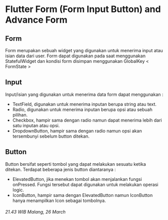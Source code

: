 # **Flutter Form (Form Input Button) and Advance Form**

## Form
Form merupakan sebuah widget yang digunakan untuk menerima input atau isian data dari user. Form dapat digunakan pada saat menggunakan StatefulWidget dan kondisi form disimpan menggunakan GlobalKey < FormState >

## Input
Input/isian yang digunakan untuk menerima data form dapat menggunakan :
- TextField, digunakan untuk menerima inputan berupa string atau text.
- Radio, digunakan untuk menerima inputan berupa opsi atau sebuah pilihan.
- Checkbox, hampir sama dengan radio namun dapat menerima lebih dari satu inputan atau opsi.
- DropdownButton, hampir sama dengan radio namun opsi akan tersembunyi sebelum button ditekan.

## Button
Button bersifat seperti tombol yang dapat melakukan sesuatu ketika ditekan. Terdapat beberapa jenis button diantaranya :
- ElevatedButton, jika menekan tombol akan menjalankan fungsi onPressed. Fungsi tersebut dapat digunakan untuk melakukan operasi logic.
- IconButton, hampir sama dengan ElevatedButton namun IconButton hanya menampilkan Icon sebagai tombolnya.

###### 21.43 WIB Malang, 26 March

